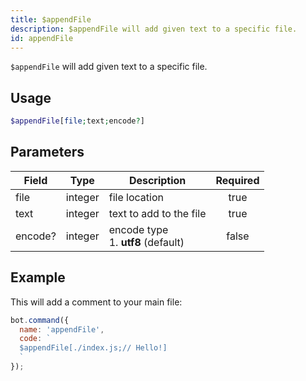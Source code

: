```yaml
---
title: $appendFile 
description: $appendFile will add given text to a specific file.
id: appendFile
---
```


`$appendFile` will add given text to a specific file.

## Usage

```php
$appendFile[file;text;encode?]
```

## Parameters 


| Field   | Type    | Description                              | Required |
| ------- | ------- | ---------------------------------------- |:--------:|
| file    | integer | file location                            |    true   |
| text    | integer | text to add to the file                  |    true   |
| encode? | integer | encode type <br /> 1. **utf8** (default) |    false    |


## Example

This will add a comment to your main file:

```javascript
bot.command({
  name: 'appendFile',
  code: `
  $appendFile[./index.js;// Hello!]
  `
});
```
